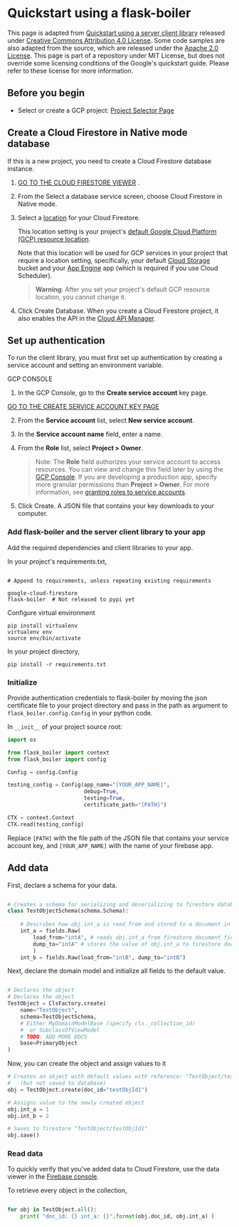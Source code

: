 # Quickstart using a flask-boiler

This page is adapted from [Quickstart using a server client library](https://cloud.google.com/firestore/docs/quickstart-servers)
 released under [Creative Commons Attribution 4.0 License](https://creativecommons.org/licenses/by/4.0/). 
 Some code samples are also adapted from the source, 
 which are released under the [Apache 2.0 License](https://www.apache.org/licenses/LICENSE-2.0). 
 This page is part of a repository under MIT License, 
 but does not override some licensing conditions of
 the Google's quickstart guide. 
 Please refer to these license for more information.  
 
## Before you begin 

- Select or create a GCP project:
    [Project Selector Page](https://console.cloud.google.com/projectselector2/home/dashboard?_ga=2.78791382.-378732223.1566339304)
   
## Create a Cloud Firestore in Native mode database

If this is a new project, you need to create a Cloud Firestore database instance.

1. [GO TO THE CLOUD FIRESTORE VIEWER](https://console.cloud.google.com/firestore/data?_ga=2.250628420.-378732223.1566339304) .
2. From the Select a database service screen, choose Cloud Firestore in Native mode.

3. Select a [location](https://cloud.google.com/firestore/docs/locations#types) for your Cloud Firestore.

    This location setting is your project's [default Google Cloud Platform (GCP) resource location](https://cloud.google.com/firestore/docs/locations#default-cloud-location). 

    Note that this location will be used for GCP services in your project that require a location setting, 
specifically, your default [Cloud Storage](https://cloud.google.com/storage/docs) bucket 
and your [App Engine](https://cloud.google.com/appengine/docs/) app (which is required if you use Cloud Scheduler).
    
    > **Warning**: After you set your project's default GCP resource location, you cannot change it.

4. Click Create Database.
When you create a Cloud Firestore project, it also enables the API in the [Cloud API Manager](https://console.cloud.google.com/projectselector/apis/api/firestore.googleapis.com/overview?_ga=2.258762056.-378732223.1566339304).

## Set up authentication

To run the client library, you must first set up authentication by creating a service account and setting an environment variable.

GCP CONSOLE
1. In the GCP Console, go to the **Create service account** key page.

[GO TO THE CREATE SERVICE ACCOUNT KEY PAGE](https://console.cloud.google.com/apis/credentials/serviceaccountkey?_ga=2.86663898.-378732223.1566339304)

2. From the **Service account** list, select **New service account**.

3. In the **Service account name** field, enter a name.

4. From the **Role** list, select **Project > Owner**.

    > Note: The **Role** field authorizes your service account to access resources. You can view and change this field later by using the [GCP Console](https://console.cloud.google.com/?_ga=2.81399125.-378732223.1566339304). If you are developing a production app, specify more granular permissions than **Project > Owner**. For more information, see [granting roles to service accounts](https://cloud.google.com/iam/docs/granting-roles-to-service-accounts).

5. Click Create. A JSON file that contains your key downloads to your computer.


 
### Add flask-boiler and the server client library to your app

Add the required dependencies and client libraries to your app.

In your project's requirements.txt, 

```

# Append to requirements, unless repeating existing requirements

google-cloud-firestore
flask-boiler  # Not released to pypi yet 

```

Configure virtual environment 
```
pip install virtualenv
virtualenv env
source env/bin/activate
```

In your project directory, 

```pip install -r requirements.txt```

### Initialize

Provide authentication credentials to flask-boiler by moving the json certificate file 
to your project directory and pass in the path as argument to ```flask_boiler.config.Config``` in your 
python code. 


In ```__init__``` of your project source root: 
```python
import os

from flask_boiler import context
from flask_boiler import config

Config = config.Config

testing_config = Config(app_name="[YOUR_APP_NAME]",
                        debug=True,
                        testing=True,
                        certificate_path="[PATH]")

CTX = context.Context
CTX.read(testing_config)
```

Replace ```[PATH]``` with the file path of the JSON file that contains your service account key, 
and ```[YOUR_APP_NAME]``` with the name of your firebase app.  

## Add data

First, declare a schema for your data. 

```python

# Creates a schema for serializing and deserializing to firestore database
class TestObjectSchema(schema.Schema):
    
    # Describes how obj.int_a is read from and stored to a document in firestore 
    int_a = fields.Raw(
        load_from="intA", # reads obj.int_a from firestore document field "intA" 
        dump_to="intA" # stores the value of obj.int_a to firestore document field "intA" 
        )
    int_b = fields.Raw(load_from="intB", dump_to="intB")

```

Next, declare the domain model and initialize all fields to the 
default value. 

```python

# Declares the object 
# Declares the object
TestObject = ClsFactory.create(
    name="TestObject",
    schema=TestObjectSchema,
    # Either MyDomainModelBase (specify cls._collection_id)
    #  or SubclassOfViewModel 
    # TODO: ADD MORE DOCS 
    base=PrimaryObject  
)

```

Now, you can create the object and assign values to it 

```python
# Creates an object with default values with reference: "TestObject/testObjId1" 
#   (but not saved to database)
obj = TestObject.create(doc_id="testObjId1")

# Assigns value to the newly created object 
obj.int_a = 1
obj.int_b = 2

# Saves to firestore "TestObject/testObjId1" 
obj.save()
```

### Read data

To quickly verify that you've added data to Cloud Firestore, 
use the data viewer in the [Firebase console](https://console.firebase.google.com/project/_/database/firestore/data).

To retrieve every object in the collection, 

```python

for obj in TestObject.all():
    print( "doc_id: {} int_a: {}".format(obj.doc_id, obj.int_a) )

```

